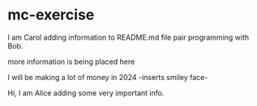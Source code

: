 # mc-exercise

I am Carol adding information to README.md file pair programming with Bob.

more information is being placed here

I will be making a lot of money in 2024 -inserts smiley face-

Hi, I am Alice adding some very important info.